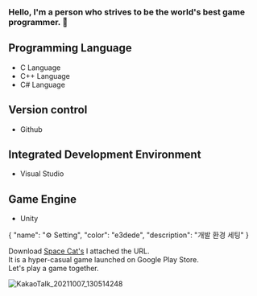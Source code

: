 ### Hello, I'm a person who strives to be the world's best game programmer. 👋

<!--
**Unity2033/Unity2033** is a ✨ _special_ ✨ repository because its `README.md` (this file) appears on your GitHub profile.

-->

## Programming Language

- C Language 
- C++ Language 
- C# Language 

## Version control

- Github 

## Integrated Development Environment

- Visual Studio 

## Game Engine

- Unity 

 {
    "name": "⚙ Setting",
    "color": "e3dede",
    "description": "개발 환경 세팅"
  }

Download [Space Cat's](https://play.google.com/store/apps/details?id=com.Default.SpaceCats) I attached the URL.  \
It is a hyper-casual game launched on Google Play Store.\
Let's play a game together.

![KakaoTalk_20211007_130514248](https://user-images.githubusercontent.com/82032086/137689226-10cfda1d-9858-4843-877d-d958a94e2f37.png)
          

